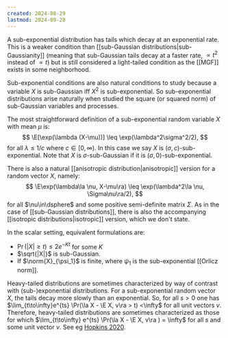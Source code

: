 ```yaml
---
created: 2024-08-29
lastmod: 2024-09-28
---
```


A sub-exponential distribution has tails which decay at an exponential rate. This is a weaker condition than [[sub-Gaussian distributions|sub-Gaussianity]] (meaning that sub-Gaussian tails decay at a faster rate, $\propto t^2$ instead of $\propto t$) but is still considered a light-tailed condition as the [[MGF]] exists in some neighborhood. 

Sub-exponential conditions are also natural conditions to study because a variable $X$ is sub-Gaussian iff $X^2$ is sub-exponential. So sub-exponential distributions arise naturally when studied the square (or squared norm) of sub-Gaussian variables and processes. 

The most straightforward definition of a sub-exponential random variable $X$ with mean $\mu$ is: 
$$
\E[\exp(\lambda (X-\mu))] \leq \exp(\lambda^2\sigma^2/2),
$$
for all $\lambda\leq 1/c$ where $c\in [0,\infty)$. In this case we say $X$ is $(\sigma,c)$-sub-exponential. Note that $X$ is $\sigma$-sub-Gaussian if it is $(\sigma, 0)$-sub-exponential. 

There is also a natural [[anisotropic distribution|anisotropic]] version for a random vector $X$, namely: 
$$
\E\exp(\lambda\la \nu, X-\mu\ra) \leq \exp(\lambda^2\la \nu, \Sigma\nu\ra/2),
$$
for all $\nu\in\dsphere$ and some positive semi-definite matrix $\Sigma$. As in the case of [[sub-Gaussian distributions]], there is also the accompanying [[isotropic distributions|isotropic]] version, which we don't state. 

In the scalar setting, equivalent formulations are: 
- $\Pr(|X|\geq t)\leq 2e^{-Kt}$ for some $K$ 
- $\sqrt{|X|}$ is sub-Gaussian. 
- If $\norm{X}_{\psi_1}$ is finite, where $\psi_1$ is the sub-exponential [[Orlicz norm]]. 

Heavy-tailed distributions are sometimes characterized by way of contrast with (sub-)exponential distributions. For a sub-exponential random vector $X$, the tails decay more slowly than an exponential. So, for all $s>0$ one has $\lim_{t\to\infty}e^{ts} \Pr(\la X - \E X, v\ra > t) <\infty$ for all unit vectors $v$.  Therefore, heavy-tailed distributions are sometimes characterized as those for which $\lim_{t\to\infty} e^{ts} \Pr(\la X - \E X, v\ra ) = \infty$ for all $s$ and some unit vector $v$. See eg [Hopkins 2020](https://arxiv.org/pdf/1809.07425). 